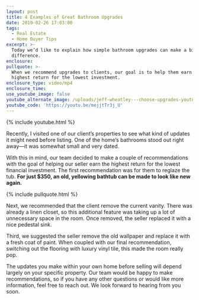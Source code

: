 ```yaml
---
layout: post
title: 4 Examples of Great Bathroom Upgrades
date: 2019-02-26 17:03:00
tags:
  - Real Estate
  - Home Buyer Tips
excerpt: >-
  Today we’d like to explain how simple bathroom upgrades can make a big
  difference.
enclosure:
pullquote: >-
  When we recommend upgrades to clients, our goal is to help them earn the
  highest return for the lowest investment.
enclosure_type: video/mp4
enclosure_time:
use_youtube_image: false
youtube_alternate_image: /uploads/jeff-wheatley---choose-upgrades-youtube.jpg
youtube_code: 'https://youtu.be/mejjtTr3j_U'
---
```


{% include youtube.html %}

Recently, I visited one of our client’s properties to see what kind of updates it might need before listing. One of the home’s bathrooms stood out right away—it was somewhat small and very dated.&nbsp;

With this in mind, our team decided to make a couple of recommendations with the goal of helping our seller earn the highest return for the lowest financial investment. The first recommendation was for them to reglaze the tub. **For just $350, an old, yellowing bathtub can be made to look like new again.**

{% include pullquote.html %}

Next, we recommended that the client remove the current vanity. There was already a linen closet, so this additional feature was taking up a lot of unnecessary space in the room. Once removed, the seller replaced it with a nice pedestal sink.&nbsp;

Third, we suggested the seller remove the old wallpaper and replace it with a fresh coat of paint. When coupled with our final recommendation, switching out the flooring with luxury vinyl tile, this made the room really pop.&nbsp;

The updates you make within your own home before selling will depend largely on your specific property. Our team would be happy to make recommendations, so if you have any other questions or would like more information, feel free to reach out. We look forward to hearing from you soon.<br>&nbsp;